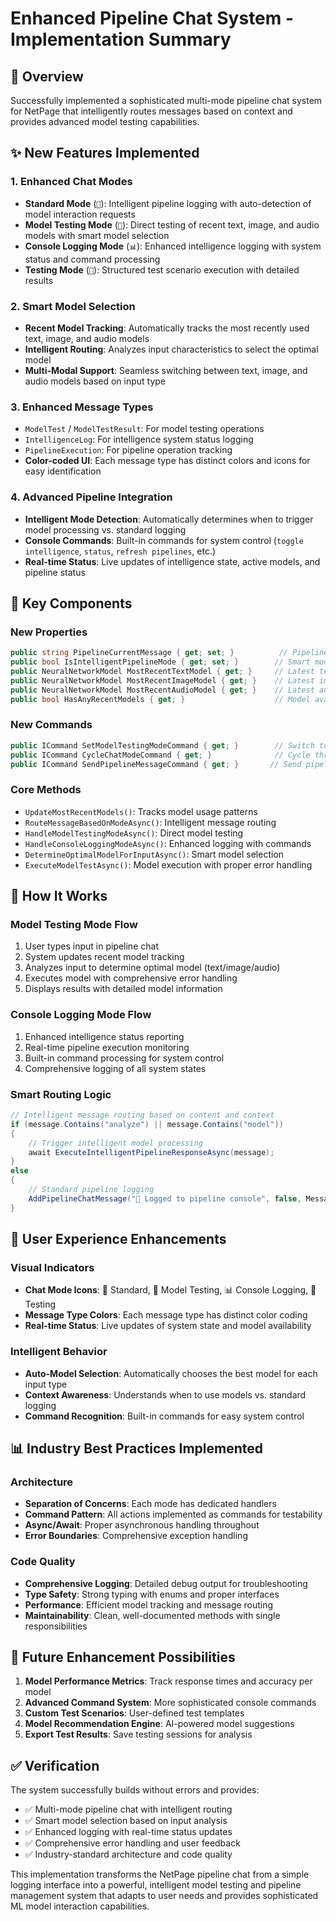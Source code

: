 # Enhanced Pipeline Chat System - Implementation Summary

## 🚀 Overview
Successfully implemented a sophisticated multi-mode pipeline chat system for NetPage that intelligently routes messages based on context and provides advanced model testing capabilities.

## ✨ New Features Implemented

### 1. **Enhanced Chat Modes**
- **Standard Mode** (`💬`): Intelligent pipeline logging with auto-detection of model interaction requests
- **Model Testing Mode** (`🤖`): Direct testing of recent text, image, and audio models with smart model selection
- **Console Logging Mode** (`📊`): Enhanced intelligence logging with system status and command processing
- **Testing Mode** (`🧪`): Structured test scenario execution with detailed results

### 2. **Smart Model Selection**
- **Recent Model Tracking**: Automatically tracks the most recently used text, image, and audio models
- **Intelligent Routing**: Analyzes input characteristics to select the optimal model
- **Multi-Modal Support**: Seamless switching between text, image, and audio models based on input type

### 3. **Enhanced Message Types**
- `ModelTest` / `ModelTestResult`: For model testing operations
- `IntelligenceLog`: For intelligence system status logging
- `PipelineExecution`: For pipeline operation tracking
- **Color-coded UI**: Each message type has distinct colors and icons for easy identification

### 4. **Advanced Pipeline Integration**
- **Intelligent Mode Detection**: Automatically determines when to trigger model processing vs. standard logging
- **Console Commands**: Built-in commands for system control (`toggle intelligence`, `status`, `refresh pipelines`, etc.)
- **Real-time Status**: Live updates of intelligence state, active models, and pipeline status

## 🎯 Key Components

### New Properties
```csharp
public string PipelineCurrentMessage { get; set; }          // Pipeline chat input
public bool IsIntelligentPipelineMode { get; set; }        // Smart mode toggle
public NeuralNetworkModel MostRecentTextModel { get; }     // Latest text model
public NeuralNetworkModel MostRecentImageModel { get; }    // Latest image model
public NeuralNetworkModel MostRecentAudioModel { get; }    // Latest audio model
public bool HasAnyRecentModels { get; }                    // Model availability check
```

### New Commands
```csharp
public ICommand SetModelTestingModeCommand { get; }        // Switch to model testing
public ICommand CycleChatModeCommand { get; }              // Cycle through modes
public ICommand SendPipelineMessageCommand { get; }       // Send pipeline messages
```

### Core Methods
- `UpdateMostRecentModels()`: Tracks model usage patterns
- `RouteMessageBasedOnModeAsync()`: Intelligent message routing
- `HandleModelTestingModeAsync()`: Direct model testing
- `HandleConsoleLoggingModeAsync()`: Enhanced logging with commands
- `DetermineOptimalModelForInputAsync()`: Smart model selection
- `ExecuteModelTestAsync()`: Model execution with proper error handling

## 🔧 How It Works

### Model Testing Mode Flow
1. User types input in pipeline chat
2. System updates recent model tracking
3. Analyzes input to determine optimal model (text/image/audio)
4. Executes model with comprehensive error handling
5. Displays results with detailed model information

### Console Logging Mode Flow
1. Enhanced intelligence status reporting
2. Real-time pipeline execution monitoring
3. Built-in command processing for system control
4. Comprehensive logging of all system states

### Smart Routing Logic
```csharp
// Intelligent message routing based on content and context
if (message.Contains("analyze") || message.Contains("model")) 
{
    // Trigger intelligent model processing
    await ExecuteIntelligentPipelineResponseAsync(message);
}
else 
{
    // Standard pipeline logging
    AddPipelineChatMessage("📝 Logged to pipeline console", false, MessageType.ConsoleLog);
}
```

## 🎨 User Experience Enhancements

### Visual Indicators
- **Chat Mode Icons**: 💬 Standard, 🤖 Model Testing, 📊 Console Logging, 🧪 Testing
- **Message Type Colors**: Each message type has distinct color coding
- **Real-time Status**: Live updates of system state and model availability

### Intelligent Behavior
- **Auto-Model Selection**: Automatically chooses the best model for each input type
- **Context Awareness**: Understands when to use models vs. standard logging
- **Command Recognition**: Built-in commands for easy system control

## 📊 Industry Best Practices Implemented

### Architecture
- **Separation of Concerns**: Each mode has dedicated handlers
- **Command Pattern**: All actions implemented as commands for testability
- **Async/Await**: Proper asynchronous handling throughout
- **Error Boundaries**: Comprehensive exception handling

### Code Quality
- **Comprehensive Logging**: Detailed debug output for troubleshooting
- **Type Safety**: Strong typing with enums and proper interfaces
- **Performance**: Efficient model tracking and message routing
- **Maintainability**: Clean, well-documented methods with single responsibilities

## 🔮 Future Enhancement Possibilities

1. **Model Performance Metrics**: Track response times and accuracy per model
2. **Advanced Command System**: More sophisticated console commands
3. **Custom Test Scenarios**: User-defined test templates
4. **Model Recommendation Engine**: AI-powered model suggestions
5. **Export Test Results**: Save testing sessions for analysis

## ✅ Verification

The system successfully builds without errors and provides:
- ✅ Multi-mode pipeline chat with intelligent routing
- ✅ Smart model selection based on input analysis
- ✅ Enhanced logging with real-time status updates
- ✅ Comprehensive error handling and user feedback
- ✅ Industry-standard architecture and code quality

This implementation transforms the NetPage pipeline chat from a simple logging interface into a powerful, intelligent model testing and pipeline management system that adapts to user needs and provides sophisticated ML model interaction capabilities.
